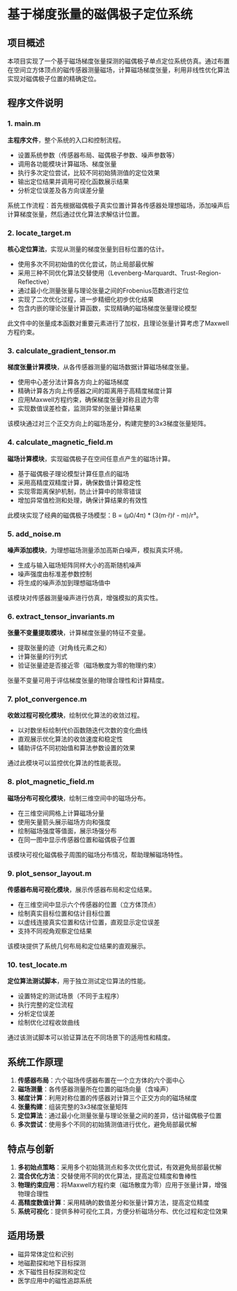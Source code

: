  # 基于梯度张量的磁偶极子定位系统

## 项目概述

本项目实现了一个基于磁场梯度张量探测的磁偶极子单点定位系统仿真。通过布置在空间立方体顶点的磁传感器测量磁场，计算磁场梯度张量，利用非线性优化算法实现对磁偶极子位置的精确定位。

## 程序文件说明

### 1. main.m

**主程序文件**，整个系统的入口和控制流程。

- 设置系统参数（传感器布局、磁偶极子参数、噪声参数等）
- 调用各功能模块计算磁场、梯度张量
- 执行多次定位尝试，比较不同初始猜测值的定位效果
- 输出定位结果并调用可视化函数展示结果
- 分析定位误差及各方向误差分量

系统工作流程：首先根据磁偶极子真实位置计算各传感器处理想磁场，添加噪声后计算梯度张量，然后通过优化算法求解估计位置。

### 2. locate_target.m

**核心定位算法**，实现从测量的梯度张量到目标位置的估计。

- 使用多次不同初始值的优化尝试，防止局部最优解
- 采用三种不同优化算法交替使用（Levenberg-Marquardt、Trust-Region-Reflective）
- 通过最小化测量张量与理论张量之间的Frobenius范数进行定位
- 实现了二次优化过程，进一步精细化初步优化结果
- 包含内嵌的理论张量计算函数，实现精确的磁场梯度张量理论模型

此文件中的张量成本函数对重要元素进行了加权，且理论张量计算考虑了Maxwell方程约束。

### 3. calculate_gradient_tensor.m

**梯度张量计算模块**，从各传感器测量的磁场数据计算磁场梯度张量。

- 使用中心差分法计算各方向上的磁场梯度
- 精确计算各方向上传感器之间的距离用于高精度梯度计算
- 应用Maxwell方程约束，确保梯度张量对称且迹为零
- 实现数值误差检查，监测异常的张量计算结果

该模块通过对三个正交方向上的磁场差分，构建完整的3x3梯度张量矩阵。

### 4. calculate_magnetic_field.m

**磁场计算模块**，实现磁偶极子在空间任意点产生的磁场计算。

- 基于磁偶极子理论模型计算任意点的磁场
- 采用高精度双精度计算，确保数值计算稳定性
- 实现零距离保护机制，防止计算中的除零错误
- 增加异常值检测和处理，确保计算结果的有效性

此模块实现了经典的磁偶极子场模型：B = (µ0/4π) * (3(m·r̂)r̂ - m)/r³。

### 5. add_noise.m

**噪声添加模块**，为理想磁场测量添加高斯白噪声，模拟真实环境。

- 生成与输入磁场矩阵同样大小的高斯随机噪声
- 噪声强度由标准差参数控制
- 将生成的噪声添加到理想磁场值中

该模块对传感器测量噪声进行仿真，增强模拟的真实性。

### 6. extract_tensor_invariants.m

**张量不变量提取模块**，计算梯度张量的特征不变量。

- 提取张量的迹（对角线元素之和）
- 计算张量的行列式
- 验证张量迹是否接近零（磁场散度为零的物理约束）

张量不变量可用于评估梯度张量的物理合理性和计算精度。

### 7. plot_convergence.m

**收敛过程可视化模块**，绘制优化算法的收敛过程。

- 以对数坐标绘制代价函数随迭代次数的变化曲线
- 直观展示优化算法的收敛速度和稳定性
- 辅助评估不同初始值和算法参数设置的效果

通过此模块可以监控优化算法的性能表现。

### 8. plot_magnetic_field.m

**磁场分布可视化模块**，绘制三维空间中的磁场分布。

- 在三维空间网格上计算磁场分量
- 使用矢量箭头展示磁场方向和强度
- 绘制磁场强度等值面，展示场强分布
- 在同一图中显示传感器位置和磁偶极子位置

该模块可视化磁偶极子周围的磁场分布情况，帮助理解磁场特性。

### 9. plot_sensor_layout.m

**传感器布局可视化模块**，展示传感器布局和定位结果。

- 在三维空间中显示六个传感器的位置（立方体顶点）
- 绘制真实目标位置和估计目标位置
- 以虚线连接真实位置和估计位置，直观显示定位误差
- 支持不同视角观察定位结果

该模块提供了系统几何布局和定位结果的直观展示。

### 10. test_locate.m

**定位算法测试脚本**，用于独立测试定位算法的性能。

- 设置特定的测试场景（不同于主程序）
- 执行完整的定位流程
- 分析定位误差
- 绘制优化过程收敛曲线

通过该测试脚本可以验证算法在不同场景下的适用性和精度。

## 系统工作原理

1. **传感器布局**：六个磁场传感器布置在一个立方体的六个面中心
2. **磁场测量**：各传感器测量所在位置的磁场向量（含噪声）
3. **梯度计算**：利用对称位置的传感器对计算三个正交方向的磁场梯度
4. **张量构建**：组装完整的3x3梯度张量矩阵
5. **定位算法**：通过最小化测量张量与理论张量之间的差异，估计磁偶极子位置
6. **多次尝试**：使用多个不同的初始猜测值进行优化，避免局部最优解

## 特点与创新

1. **多初始点策略**：采用多个初始猜测点和多次优化尝试，有效避免局部最优解
2. **混合优化方法**：交替使用不同的优化算法，提高定位精度和鲁棒性
3. **物理约束应用**：将Maxwell方程约束（磁场散度为零）应用于张量计算，增强物理合理性
4. **高精度数值计算**：采用精确的数值差分和张量计算方法，提高定位精度
5. **系统可视化**：提供多种可视化工具，方便分析磁场分布、优化过程和定位效果

## 适用场景

- 磁异常体定位和识别
- 地磁勘探和地下目标探测
- 水下磁性目标探测和定位
- 医学应用中的磁性追踪系统